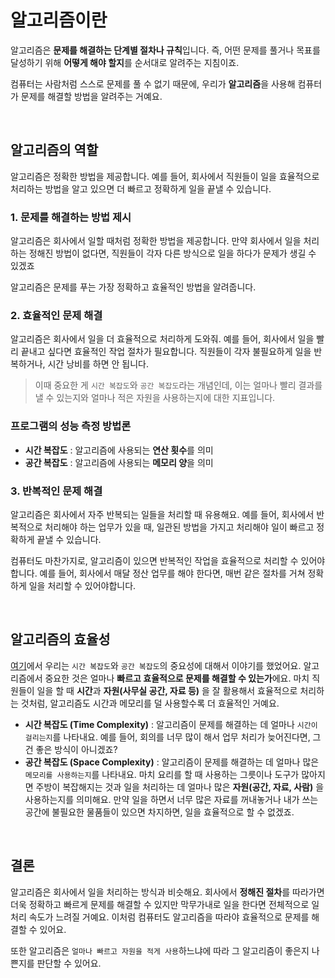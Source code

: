# 알고리즘이란

알고리즘은 **문제를 해결하는 단계별 절차나 규칙**입니다. 즉, 어떤 문제를 풀거나 목표를 달성하기 위해 **어떻게 해야 할지**를 순서대로 알려주는 지침이죠.

컴퓨터는 사람처럼 스스로 문제를 풀 수 없기 때문에, 우리가 **알고리즘**을 사용해 컴퓨터가 문제를 해결할 방법을 알려주는 거예요.

<br>

## 알고리즘의 역할

알고리즘은 정확한 방법을 제공합니다. 예를 들어, 회사에서 직원들이 일을 효율적으로 처리하는 방법을 알고 있으면 더 빠르고 정확하게 일을 끝낼 수 있습니다.

### 1. 문제를 해결하는 방법 제시

알고리즘은 회사에서 일할 때처럼 정확한 방법을 제공합니다. 만약 회사에서 일을 처리하는 정해진 방법이 없다면, 직원들이 각자 다른 방식으로 일을 하다가 문제가 생길 수 있겠죠

알고리즘은 문제를 푸는 가장 정확하고 효율적인 방법을 알려줍니다.

### 2. 효율적인 문제 해결

알고리즘은 회사에서 일을 더 효율적으로 처리하게 도와줘. 예를 들어, 회사에서 일을 빨리 끝내고 싶다면 효율적인 작업 절차가 필요합니다. 직원들이 각자 불필요하게 일을 반복하거나, 시간 낭비를 하면 안 됩니다.

> 이때 중요한 게 `시간 복잡도`와 `공간 복잡도`라는 개념인데, 이는 얼마나 빨리 결과를 낼 수 있는지와 얼마나 적은 자원을 사용하는지에 대한 지표입니다.

###  프로그램의 성능 측정 방법론
- **시간 복잡도** : 알고리즘에 사용되는 **연산 횟수**를 의미
- **공간 복잡도** : 알고리즘에 사용되는 **메모리 양**을 의미

### 3. 반복적인 문제 해결

알고리즘은 회사에서 자주 반복되는 일들을 처리할 때 유용해요. 예를 들어, 회사에서 반복적으로 처리해야 하는 업무가 있을 때, 일관된 방법을 가지고 처리해야 일이 빠르고 정확하게 끝낼 수 있습니다.

컴퓨터도 마찬가지로, 알고리즘이 있으면 반복적인 작업을 효율적으로 처리할 수 있어야 합니다. 예를 들어, 회사에서 매달 정산 업무를 해야 한다면, 매번 같은 절차를 거쳐 정확하게 일을 처리할 수 있어야합니다.

<br>

## 알고리즘의 효율성

[여기](#3-반복적인-문제-해결)에서 우리는 `시간 복잡도`와 `공간 복잡도`의 중요성에 대해서 이야기를 했었어요. 알고리즘에서 중요한 것은 얼마나 **빠르고 효율적으로 문제를 해결할 수 있는가**에요. 마치 직원들이 일을 할 때 **시간**과 **자원(사무실 공간, 자료 등)** 을 잘 활용해서 효율적으로 처리하는 것처럼, 알고리즘도 시간과 메모리를 덜 사용할수록 더 효율적인 거예요.

- **시간 복잡도 (Time Complexity)** : 알고리즘이 문제를 해결하는 데 얼마나 `시간이 걸리는지`를 나타내요. 예를 들어, 회의를 너무 많이 해서 업무 처리가 늦어진다면, 그건 좋은 방식이 아니겠죠?
- **공간 복잡도 (Space Complexity)** : 알고리즘이 문제를 해결하는 데 얼마나 많은 `메모리를 사용하는지`를 나타내요. 마치 요리를 할 때 사용하는 그릇이나 도구가 많아지면 주방이 복잡해지는 것과 일을 처리하는 데 얼마나 많은 **자원(공간, 자료, 사람)** 을 사용하는지를 의미해요. 만약 일을 하면서 너무 많은 자료를 꺼내놓거나 내가 쓰는 공간에 불필요한 물품들이 있으면 차지하면, 일을 효율적으로 할 수 없겠죠.

<br>

## 결론

알고리즘은 회사에서 일을 처리하는 방식과 비슷해요. 회사에서 **정해진 절차**를 따라가면 더욱 정확하고 빠르게 문제를 해결할 수 있지만 막무가내로 일을 한다면 전체적으로 일 처리 속도가 느려질 거예요. 이처럼 컴퓨터도 알고리즘을 따라야 효율적으로 문제를 해결할 수 있어요.

또한 알고리즘은 `얼마나 빠르고 자원을 적게 사용`하느냐에 따라 그 알고리즘이 좋은지 나쁜지를 판단할 수 있어요.
